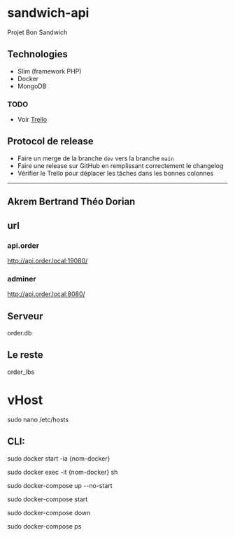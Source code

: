 # sandwich-api
Projet Bon Sandwich

## Technologies

- Slim (framework PHP)
- Docker
- MongoDB

### TODO

- Voir [Trello](https://trello.com/b/XjXoUlnJ/%F0%9F%A5%AAsandwich-api%F0%9F%A5%AA)

## Protocol de release

- Faire un merge de la branche `dev` vers la branche `main`
- Faire une release sur GitHub en remplissant correctement le changelog
- Vérifier le Trello pour déplacer les tâches dans les bonnes colonnes

----
Akrem 
Bertrand
Théo
Dorian
----

## url

### api.order
http://api.order.local:19080/

### adminer
http://api.order.local:8080/

## Serveur
order.db

## Le reste
order_lbs

# vHost
sudo nano /etc/hosts

## CLI:

sudo docker start -ia {nom-docker}

sudo docker exec -it {nom-docker} sh

sudo docker-compose up --no-start

sudo docker-compose start

sudo docker-compose down

sudo docker-compose ps
